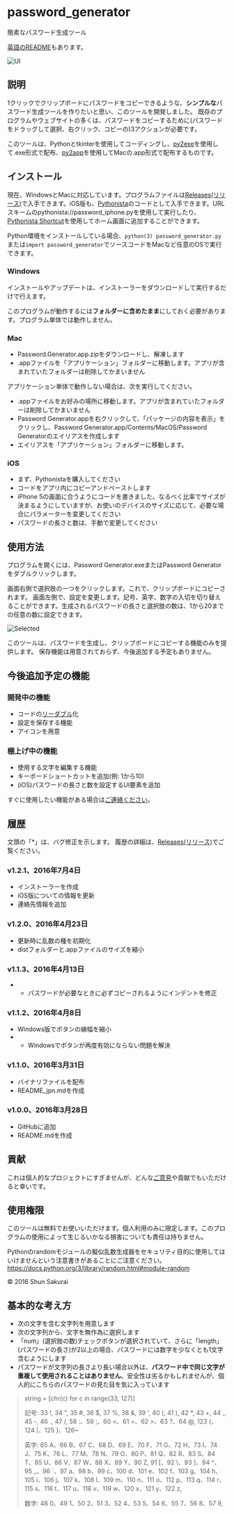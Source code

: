 ﻿# password_generator
簡素なパスワード生成ツール

[英語のREADME](https://github.com/ShunSakurai/password_generator/blob/master/README.md)もあります。

![UI](https://raw.github.com/wiki/ShunSakurai/password_generator/password_ui.png)

## 説明
1クリックでクリップボードにパスワードをコピーできるような、**シンプルな**パスワード生成ツールを作りたいと思い、このツールを開発しました。
既存のプログラムやウェブサイトの多くは、パスワードをコピーするために(パスワードをドラッグして選択、右クリック、コピーの)3アクションが必要です。

このツールは、Pythonとtkinterを使用してコーディングし、[py2exe](http://www.py2exe.org/)を使用して.exe形式で配布、[py2app](https://pythonhosted.org/py2app/)を使用してMacの.app形式で配布するものです。

## インストール
現在、WindowsとMacに対応しています。プログラムファイルは[Releases(リリース)](https://github.com/ShunSakurai/password_generator/releases)で入手できます。iOS版も、[Pythonista](http://omz-software.com/pythonista/)のコードとして入手できます。URLスキームのpythonista://password_iphone.pyを使用して実行したり、[Pythonista Shortcut](http://omz-software.com/pythonista/shortcut/)を使用してホーム画面に追加することができます。

Python環境をインストールしている場合、`python(3) password_generator.py`または`import password_generator`でソースコードをMacなど任意のOSで実行できます。

### Windows
インストールやアップデートは、インストーラーをダウンロードして実行するだけで行えます。

このプログラムが動作するには**フォルダーに含めたまま**にしておく必要があります。プログラム単体では動作しません。

### Mac
- Password.Generator.app.zipをダウンロードし、解凍します
- .appファイルを「アプリケーション」フォルダーに移動します。アプリが含まれていたフォルダーは削除してかまいません

アプリケーション単体で動作しない場合は、次を実行してください。

- .appファイルをお好みの場所に移動します。アプリが含まれていたフォルダーは削除してかまいません
- Password Generator.appを右クリックして、「パッケージの内容を表示」をクリックし、Password Generator.app/Contents/MacOS/Password Generatorのエイリアスを作成します
- エイリアスを「アプリケーション」フォルダーに移動します。

### iOS
- まず、Pythonistaを購入してください
- コードをアプリ内にコピーアンドペーストします
- iPhone 5の画面に合うようにコードを書きました。なるべく比率でサイズが決まるようにしていますが、お使いのデバイスのサイズに応じて、必要な場合にパラメーターを変更してください
- パスワードの長さと数は、手動で変更してください

## 使用方法
プログラムを開くには、Password Generator.exeまたはPassword Generatorをダブルクリックします。

画面右側で選択肢の一つをクリックします。これで、クリップボードにコピーされます。
画面左側で、設定を変更します。記号、英字、数字の入切を切り替えることができます。生成されるパスワードの長さと選択肢の数は、1から20までの任意の数に設定できます。

![Selected](https://raw.github.com/wiki/ShunSakurai/password_generator/password_selected.png)

このツールは、パスワードを生成し、クリップボードにコピーする機能のみを提供します。
保存機能は用意されておらず、今後追加する予定もありません。

## 今後追加予定の機能
### 開発中の機能
- コードの[リーダブル](http://www.amazon.co.jp/dp/4873115655)化
- 設定を保存する機能
- アイコンを用意

### 棚上げ中の機能
- 使用する文字を編集する機能
- キーボードショートカットを追加(例: 1から10)
- (iOS)パスワードの長さと数を設定するUI要素を追加

すぐに使用したい機能がある場合は[ご連絡ください](https://app.asana.com/-/share?s=132674863519248-e1JyDAuWLW0WnFErIjTrbz57EAmE077JUvQ45Y5pF43-29199191293549)。

## 履歴

文頭の「*」は、バグ修正を示します。
履歴の詳細は、[Releases(リリース)](https://github.com/ShunSakurai/password_generator/releases)でご覧ください。

### v1.2.1、2016年7月4日
- インストーラーを作成
- iOS版についての情報を更新
- 連絡先情報を追加

### v1.2.0、2016年4月23日
- 更新時に乱数の種を初期化
- distフォルダーと.appファイルのサイズを縮小

### v1.1.3、2016年4月13日
- * パスワードが必要なときに必ずコピーされるようにインデントを修正

### v1.1.2、2016年4月8日
- Windows版でボタンの線幅を縮小
- * Windowsでボタンが再度有効にならない問題を解決

### v1.1.0、2016年3月31日
- バイナリファイルを配布
- README_jpn.mdを作成

### v1.0.0、2016年3月28日
- GitHubに追加
- README.mdを作成

## 貢献
これは個人的なプロジェクトにすぎませんが、どんな[ご意見](https://app.asana.com/-/share?s=132674863519248-e1JyDAuWLW0WnFErIjTrbz57EAmE077JUvQ45Y5pF43-29199191293549)や貢献でもいただけると幸いです。

## 使用権限
このツールは無料でお使いいただけます。個人利用のみに限定します。このプログラムの使用によって生じるいかなる損害についても責任は持ちません。

Pythonのrandomモジュールの擬似乱数生成器をセキュリティ目的に使用してはいけませんという注意書きがあることにご注意ください。
https://docs.python.org/3/library/random.html#module-random

© 2016 Shun Sakurai

## 基本的な考え方
- 次の文字を含む文字列を用意します
- 次の文字列から、文字を無作為に選択します
- 「num」(選択肢の数)チェックボタンが選択されていて、さらに「length」(パスワードの長さ)が2以上の場合、パスワードには数字を少なくとも1文字含むようにします
- パスワードが文字列の長さより長い場合以外は、**パスワード中で同じ文字が重複して使用されることはありません**。安全性は劣るかもしれませんが、個人的にこちらのパスワードの見た目を気に入っています

> string = [chr(c) for c in range(33, 127)]
>
> 記号:
> 33 !, 34 ", 35 #, 36 $, 37 %, 38 &, 39 ', 40 (, 41 ), 42 *, 43 +, 44 ,, 45 -, 46 ., 47 /,
> 58 :、59 ;、60 <、61 =、62 >、63 ?、64 @,
> 123 {、124 |、125 }、126~
>
> 英字:
> 65 A、66 B、67 C、68 D、69 E、70 F、71 G、72 H、73 I、74 J、75 K、76 L、77 M、78 N、79 O、80 P、81 Q、82 R、83 S、84 T、85 U、86 V、87 W、88 X、89 Y、90 Z,
> 91 [、92 \、93 ]、94 ^、95 _、96 `、97 a、98 b、99 c、100 d、101 e、102 f、103 g、104 h、105 i、106 j、107 k、108 l、109 m、110 n、111 o、112 p、113 q、114 r、115 s、116 t、117 u、118 v、119 w、120 x、121 y、122 z,
>
> 数字:
> 48 0、49 1、50 2、51 3、52 4、53 5、54 6、55 7、56 8、57 9,

